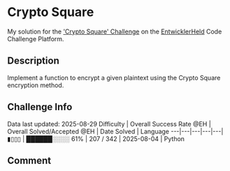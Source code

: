 # Crypto Square

My solution for the ['Crypto Square' Challenge](https://platform.entwicklerheld.de/challenge/crypto-square?technology=Python) on the [EntwicklerHeld](https://platform.entwicklerheld.de/) Code Challenge Platform.

## Description
Implement a function to encrypt a given plaintext using the Crypto Square encryption method.

## Challenge Info
Data last updated: 2025-08-29
Difficulty | Overall Success Rate @EH | Overall Solved/Accepted @EH | Date Solved | Language
---|---|---|---|---|
▮▯▯▯ | ██████░░░░ 61% | 207 / 342 | 2025-08-04 | Python

## Comment
